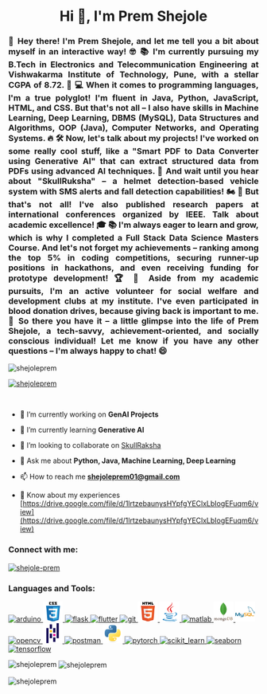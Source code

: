 <h1 align="center">Hi 👋, I'm Prem Shejole</h1>
<h3 align="justify">👋 Hey there! I'm Prem Shejole, and let me tell you a bit about myself in an interactive way! 🤓 📚 I'm currently pursuing my B.Tech in Electronics and Telecommunication Engineering at Vishwakarma Institute of Technology, Pune, with a stellar CGPA of 8.72. 🚀 💻 When it comes to programming languages, I'm a true polyglot! I'm fluent in Java, Python, JavaScript, HTML, and CSS. But that's not all – I also have skills in Machine Learning, Deep Learning, DBMS (MySQL), Data Structures and Algorithms, OOP (Java), Computer Networks, and Operating Systems. 🔥 🛠️ Now, let's talk about my projects! I've worked on some really cool stuff, like a "Smart PDF to Data Converter using Generative AI" that can extract structured data from PDFs using advanced AI techniques. 🤖 And wait until you hear about "SkullRuksha" – a helmet detection-based vehicle system with SMS alerts and fall detection capabilities! 🏍️ 📝 But that's not all! I've also published research papers at international conferences organized by IEEE. Talk about academic excellence! 🎓 📚 I'm always eager to learn and grow, which is why I completed a Full Stack Data Science Masters Course. And let's not forget my achievements – ranking among the top 5% in coding competitions, securing runner-up positions in hackathons, and even receiving funding for prototype development! 🏆 🌟 Aside from my academic pursuits, I'm an active volunteer for social welfare and development clubs at my institute. I've even participated in blood donation drives, because giving back is important to me. 💪 So there you have it – a little glimpse into the life of Prem Shejole, a tech-savvy, achievement-oriented, and socially conscious individual! Let me know if you have any other questions – I'm always happy to chat! 😄</h3>

<p align="left"> <img src="https://komarev.com/ghpvc/?username=shejoleprem&label=Profile%20views&color=0e75b6&style=flat" alt="shejoleprem" /> </p>

<p align="left"> <a href="https://github.com/ryo-ma/github-profile-trophy"><img src="https://github-profile-trophy.vercel.app/?username=shejoleprem" alt="shejoleprem" /></a> </p>

<p align="left"> <a href="https://twitter.com/" target="blank"><img src="https://img.shields.io/twitter/follow/?logo=twitter&style=for-the-badge" alt="" /></a> </p>

- 🔭 I’m currently working on **GenAI Projects**

- 🌱 I’m currently learning **Generative AI**

- 👯 I’m looking to collaborate on [SkullRaksha](https://docs.google.com/presentation/d/1xfW-pFrq1j_Qav7ugcYA0tLAPV2zIP-O/edit#slide=id.g1364aaa19f5_4_5)

- 💬 Ask me about **Python, Java, Machine Learning, Deep Learning**

- 📫 How to reach me **shejoleprem01@gmail.com**

- 📄 Know about my experiences [https://drive.google.com/file/d/1lrtzebaunysHYpfgYEClxLbIogEFuqm6/view](https://drive.google.com/file/d/1lrtzebaunysHYpfgYEClxLbIogEFuqm6/view)

<h3 align="left">Connect with me:</h3>
<p align="left">
<a href="https://linkedin.com/in/shejole-prem" target="blank"><img align="center" src="https://raw.githubusercontent.com/rahuldkjain/github-profile-readme-generator/master/src/images/icons/Social/linked-in-alt.svg" alt="shejole-prem" height="30" width="40" /></a>
</p>

<h3 align="left">Languages and Tools:</h3>
<p align="left"> <a href="https://www.arduino.cc/" target="_blank" rel="noreferrer"> <img src="https://cdn.worldvectorlogo.com/logos/arduino-1.svg" alt="arduino" width="40" height="40"/> </a> <a href="https://www.w3schools.com/css/" target="_blank" rel="noreferrer"> <img src="https://raw.githubusercontent.com/devicons/devicon/master/icons/css3/css3-original-wordmark.svg" alt="css3" width="40" height="40"/> </a> <a href="https://flask.palletsprojects.com/" target="_blank" rel="noreferrer"> <img src="https://www.vectorlogo.zone/logos/pocoo_flask/pocoo_flask-icon.svg" alt="flask" width="40" height="40"/> </a> <a href="https://flutter.dev" target="_blank" rel="noreferrer"> <img src="https://www.vectorlogo.zone/logos/flutterio/flutterio-icon.svg" alt="flutter" width="40" height="40"/> </a> <a href="https://git-scm.com/" target="_blank" rel="noreferrer"> <img src="https://www.vectorlogo.zone/logos/git-scm/git-scm-icon.svg" alt="git" width="40" height="40"/> </a> <a href="https://www.w3.org/html/" target="_blank" rel="noreferrer"> <img src="https://raw.githubusercontent.com/devicons/devicon/master/icons/html5/html5-original-wordmark.svg" alt="html5" width="40" height="40"/> </a> <a href="https://www.java.com" target="_blank" rel="noreferrer"> <img src="https://raw.githubusercontent.com/devicons/devicon/master/icons/java/java-original.svg" alt="java" width="40" height="40"/> </a> <a href="https://www.mathworks.com/" target="_blank" rel="noreferrer"> <img src="https://upload.wikimedia.org/wikipedia/commons/2/21/Matlab_Logo.png" alt="matlab" width="40" height="40"/> </a> <a href="https://www.mongodb.com/" target="_blank" rel="noreferrer"> <img src="https://raw.githubusercontent.com/devicons/devicon/master/icons/mongodb/mongodb-original-wordmark.svg" alt="mongodb" width="40" height="40"/> </a> <a href="https://www.mysql.com/" target="_blank" rel="noreferrer"> <img src="https://raw.githubusercontent.com/devicons/devicon/master/icons/mysql/mysql-original-wordmark.svg" alt="mysql" width="40" height="40"/> </a> <a href="https://opencv.org/" target="_blank" rel="noreferrer"> <img src="https://www.vectorlogo.zone/logos/opencv/opencv-icon.svg" alt="opencv" width="40" height="40"/> </a> <a href="https://pandas.pydata.org/" target="_blank" rel="noreferrer"> <img src="https://raw.githubusercontent.com/devicons/devicon/2ae2a900d2f041da66e950e4d48052658d850630/icons/pandas/pandas-original.svg" alt="pandas" width="40" height="40"/> </a> <a href="https://postman.com" target="_blank" rel="noreferrer"> <img src="https://www.vectorlogo.zone/logos/getpostman/getpostman-icon.svg" alt="postman" width="40" height="40"/> </a> <a href="https://www.python.org" target="_blank" rel="noreferrer"> <img src="https://raw.githubusercontent.com/devicons/devicon/master/icons/python/python-original.svg" alt="python" width="40" height="40"/> </a> <a href="https://pytorch.org/" target="_blank" rel="noreferrer"> <img src="https://www.vectorlogo.zone/logos/pytorch/pytorch-icon.svg" alt="pytorch" width="40" height="40"/> </a> <a href="https://scikit-learn.org/" target="_blank" rel="noreferrer"> <img src="https://upload.wikimedia.org/wikipedia/commons/0/05/Scikit_learn_logo_small.svg" alt="scikit_learn" width="40" height="40"/> </a> <a href="https://seaborn.pydata.org/" target="_blank" rel="noreferrer"> <img src="https://seaborn.pydata.org/_images/logo-mark-lightbg.svg" alt="seaborn" width="40" height="40"/> </a> <a href="https://www.tensorflow.org" target="_blank" rel="noreferrer"> <img src="https://www.vectorlogo.zone/logos/tensorflow/tensorflow-icon.svg" alt="tensorflow" width="40" height="40"/> </a> </p>

<p><img align="left" src="https://github-readme-stats.vercel.app/api/top-langs?username=shejoleprem&show_icons=true&locale=en&layout=compact" alt="shejoleprem" /></p>

<p>&nbsp;<img align="center" src="https://github-readme-stats.vercel.app/api?username=shejoleprem&show_icons=true&locale=en" alt="shejoleprem" /></p>

<p><img align="center" src="https://github-readme-streak-stats.herokuapp.com/?user=shejoleprem&" alt="shejoleprem" /></p>
